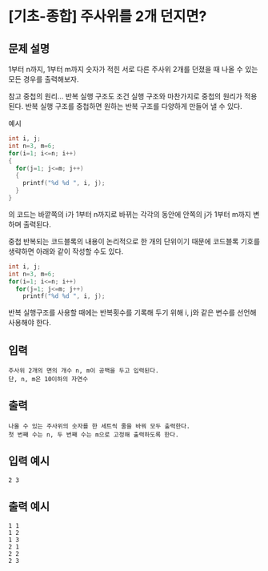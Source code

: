 # [기초-종합] 주사위를 2개 던지면?

## 문제 설명
1부터 n까지, 1부터 m까지 숫자가 적힌
서로 다른 주사위 2개를 던졌을 때 나올 수 있는 모든 경우를 출력해보자.

참고
중첩의 원리...
반복 실행 구조도 조건 실행 구조와 마찬가지로 중첩의 원리가 적용된다.
반복 실행 구조를 중첩하면 원하는 반복 구조를 다양하게 만들어 낼 수 있다.

예시
```c
int i, j;
int n=3, m=6;
for(i=1; i<=n; i++)
{
  for(j=1; j<=m; j++)
  {
    printf("%d %d ", i, j);
  }
}
```
의 코드는
바깥쪽의 i가 1부터 n까지로 바뀌는 각각의 동안에
안쪽의 j가 1부터 m까지 변하며 출력된다.

중첩 반복되는 코드블록의 내용이 논리적으로 한 개의 단위이기 때문에
코드블록 기호를 생략하면 아래와 같이 작성할 수도 있다.
```c
int i, j;
int n=3, m=6;
for(i=1; i<=n; i++)
  for(j=1; j<=m; j++)
    printf("%d %d ", i, j);
```
반복 실행구조를 사용할 때에는
반복횟수를 기록해 두기 위해 i, j와 같은 변수를 선언해 사용해야 한다.

## 입력
	주사위 2개의 면의 개수 n, m이 공백을 두고 입력된다.
	단, n, m은 10이하의 자연수
## 출력
	나올 수 있는 주사위의 숫자를 한 세트씩 줄을 바꿔 모두 출력한다.
	첫 번째 수는 n, 두 번째 수는 m으로 고정해 출력하도록 한다.

## 입력 예시
	2 3
## 출력 예시
	1 1
	1 2
	1 3
	2 1
	2 2
	2 3